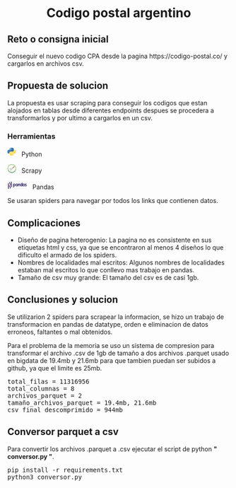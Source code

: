 <h1 align='center'>Codigo postal argentino</h1>

<h2>Reto o consigna inicial</h2>
<p>Conseguir el nuevo codigo CPA desde la pagina https://codigo-postal.co/ y cargarlos en archivos csv.</p>

<h2>Propuesta de solucion</h2>
<p>La propuesta es usar scraping para conseguir los codigos que estan alojados en tablas desde diferentes endpoints despues se procedera a transformarlos y por ultimo a cargarlos en un csv.</p>

<h3>Herramientas</h3>
<p><img src='img/pythonLogo.png' width=20 height=20> &nbsp Python</p>
<p><img src='img/scrapy.png' width=20 height=20> &nbsp Scrapy</p>
<p><img src='img/pandasLogo.png' width=45 height=20> &nbsp Pandas</p>

<p>Se usaran spiders para navegar por todos los links que contienen datos.</p>


<h2>Complicaciones</h2>
<ul>
    <li>Diseño de pagina heterogenio: La pagina no es consistente en sus etiquetas html y css, ya que se encontraron al menos 4 diseños lo que dificulto el armado de los spiders. </li>
    <li>Nombres de localidades mal escritos: Algunos nombres de localidades estaban mal escritos lo que conllevo mas trabajo en pandas.</li>
    <li>Tamaño de csv muy grande: El tamaño del csv es de casi 1gb.</li>
</ul>


<h2>Conclusiones y solucion</h2>

<p>Se utilizarion 2 spiders para scrapear la informacion, se hizo un trabajo de transformacion en pandas de datatype, orden e eliminacion de datos erroneos, faltantes o mal obtenidos.</p>

<p>Para el problema de la memoria se uso un sistema de compresion para transformar el archivo .csv de 1gb de tamaño a dos archivos .parquet usado en bigdata de 19.4mb y 21.6mb para que tambien puedan ser subidos a github, ya que el limite es 25mb.</p>

<pre>
total_filas = 11316956
total_columnas = 8
archivos_parquet = 2
tamaño_archivos_parquet = 19.4mb, 21.6mb
csv_final_descomprimido = 944mb
</pre>


<h2>Conversor parquet a csv</h3>
<p>Para convertir los archivos .parquet a .csv ejecutar el script de python <b>" conversor.py "</b>.</p>
<pre>
pip install -r requirements.txt
python3 conversor.py
</pre>

